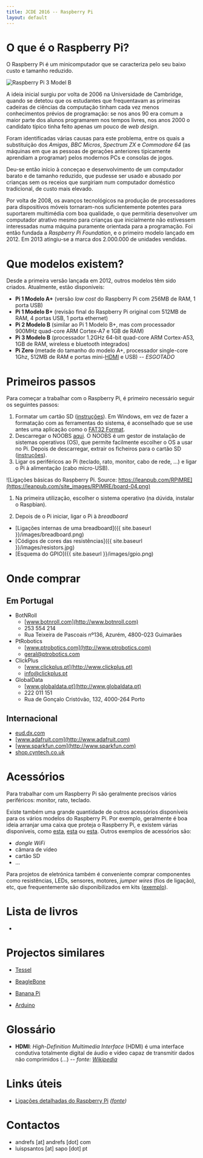 ```yaml
---
title: JCDE 2016 -- Raspberry Pi
layout: default
---
```


# O que é o Raspberry Pi?

O Raspberry Pi é um minicomputador que se caracteriza pelo seu baixo custo e tamanho reduzido.

![Raspberry Pi 3 Model B][rpi]

[rpi]: https://upload.wikimedia.org/wikipedia/commons/thumb/b/b4/Raspberry_Pi_3_Model_B.png/450px-Raspberry_Pi_3_Model_B.png "Raspberry Pi 3 Modelo B"

A ideia inicial surgiu por volta de 2006 na Universidade de Cambridge, quando se detetou que os estudantes que frequentavam as primeiras cadeiras de ciências da computação tinham cada vez menos conhecimentos prévios de programação: se nos anos 90 era comum a maior parte dos alunos programarem nos tempos livres, nos anos 2000 o candidato típico tinha feito apenas um pouco de _web design_.

Foram identificadas várias causas para este problema, entre os quais a substituição dos _Amigas_, _BBC Micros_, _Spectrum ZX_ e _Commodore 64_ (as máquinas em que as pessoas de gerações anteriores tipicamente aprendiam a programar) pelos modernos PCs e consolas de jogos.

Deu-se então início à conceçao e desenvolvimento de um computador barato e de tamanho reduzido, que pudesse ser usado e abusado por crianças sem os receios que surgiriam num computador doméstico tradicional, de custo mais elevado.

Por volta de 2008, os avanços tecnológicos na produção de processadores para dispositivos móveis tornaram-nos suficientemente potentes para suportarem multimédia com boa qualidade, o que permitiria desenvolver um computador atrativo mesmo para crianças que inicialmente não estivessem interessadas numa máquina puramente orientada para a programação. Foi então fundada a _Raspberry Pi Foundation_, e o primeiro modelo lançado em 2012. Em 2013 atingiu-se a marca dos 2.000.000 de unidades vendidas.

# Que modelos existem?

Desde a primeira versão lançada em 2012, outros modelos têm sido criados. Atualmente, estão disponíveis: 
* **Pi 1 Modelo A+** (versão _low cost_ do Raspberry Pi com 256MB de RAM, 1 porta USB)
* **Pi 1 Modelo B+** (revisão final do Raspberry Pi original com 512MB de RAM, 4 portas USB, 1 porta ethernet)
* **Pi 2 Modelo B** (similar ao Pi 1 Modelo B+, mas com processador 900MHz quad-core ARM Cortex-A7 e 1GB de RAM)
* **Pi 3 Modelo B** (processador 1.2GHz 64-bit quad-core ARM Cortex-A53, 1GB de RAM, wireless e bluetooth integrados)
* **Pi Zero** (metade do tamanho do modelo A+, processador single-core 1Ghz, 512MB de RAM e portas mini-[HDMI](#HDMI) e USB) -- *ESGOTADO*

# Primeiros passos

Para começar a trabalhar com o Raspberry Pi, é primeiro necessário seguir os seguintes passos:

1. Formatar um cartão SD ([instruções](https://www.raspberrypi.org/documentation/installation/sdxc_formatting.md)). Em Windows, em vez de fazer a formatação com as ferramentas do sistema, é aconselhado que se use antes uma aplicação como o [FAT32 Format](http://www.ridgecrop.demon.co.uk/guiformat.htm).
1. Descarregar o NOOBS [aqui](http://www.raspberrypi.org/downloads/). O NOOBS é um gestor de instalação de sistemas operativos (OS), que permite facilmente escolher o OS a usar no Pi. Depois de descarregar, extrair os ficheiros para o cartão SD ([instruções](https://www.raspberrypi.org/help/noobs-setup/)).
1. Ligar os periféricos ao Pi (teclado, rato, monitor, cabo de rede, ...) e ligar o Pi à alimentação (cabo micro-USB).


![Ligações básicas do Raspberry Pi. Source: https://leanpub.com/RPiMRE](https://leanpub.com/site_images/RPiMRE/board-04.png)

1. Na primeira utilização, escolher o sistema operativo (na dúvida, instalar o Raspbian).

1. Depois de o Pi iniciar, ligar o Pi à *breadboard*

  * [Ligações internas de uma breadboard]({{ site.baseurl }}/images/breadboard.png)
  * [Códigos de cores das resistências]({{ site.baseurl }}/images/resistors.jpg)
  * [Esquema do GPIO]({{ site.baseurl }}/images/gpio.png)


# Onde comprar

## Em Portugal

* BotNRoll
  * [www.botnroll.com](http://www.botnroll.com)
  * 253 554 214
  * Rua Teixeira de Pascoais nº136, Azurém, 4800-023 Guimarães
* PtRobotics
  * [www.ptrobotics.com](http://www.ptrobotics.com)
  * geral@ptrobotics.com
* ClickPlus
  * [www.clickplus.pt](http://www.clickplus.pt)
  * info@clickplus.pt
* GlobalData
  * [www.globaldata.pt](http://www.globaldata.pt)
  * 222 011 151
  * Rua de Gonçalo Cristóvão, 132, 4000-264 Porto


## Internacional

* [eud.dx.com](http://eud.dx.com)
* [www.adafruit.com](http://www.adafruit.com)
* [www.sparkfun.com](http://www.sparkfun.com)
* [shop.cyntech.co.uk](http://shop.cyntech.co.uk)

# Acessórios

Para trabalhar com um Raspberry Pi são geralmente precisos vários periféricos: monitor, rato, teclado. 

Existe também uma grande quantidade de outros acessórios disponíveis para os vários modelos do Raspberry Pi. Por exemplo, geralmente é boa ideia arranjar uma caixa que proteja o Raspberry Pi, e existem várias disponíveis, como [esta](https://www.raspberrypi.org/products/raspberry-pi-case/), [esta](https://www.adafruit.com/products/1326) ou [esta](http://www.dx.com/p/protective-case-w-camera-hole-for-raspberry-pi-red-431734). Outros exemplos de acessórios são:

* _dongle WiFi_
* câmara de vídeo
* cartão SD
* ...

Para projetos de eletrónica também é conveniente comprar componentes como resistências, LEDs, sensores, motores, _jumper wires_ (fios de ligação), etc, que frequentemente são disponibilizados em kits ([exemplo](http://www.dx.com/p/t-type-expansion-board-breadboard-kit-for-raspberry-pi-b-multicolored-359606)).


# Lista de livros

* 

# Projectos similares

* [Tessel](https://tessel.io/)
* [BeagleBone](http://beagleboard.org/bone)
* [Banana Pi](http://www.bananapi.org/)


* [Arduino](https://www.arduino.cc/)



# Glossário

* **HDMI**: *High-Definition Multimedia Interface* (HDMI) é uma interface condutiva totalmente digital de áudio e vídeo capaz de transmitir dados não comprimidos (...) -- *fonte: [Wikipedia](https://pt.wikipedia.org/wiki/High-Definition_Multimedia_Interface)*

# Links úteis

* [Ligações detalhadas do Raspberry Pi](http://images.coolestech.com/uploads/2013/06/Untitled.jpg) *([fonte](http://www.coolestech.com))*


# Contactos

* andrefs [at] andrefs [dot] com
* luispsantos [at] sapo [dot] pt

